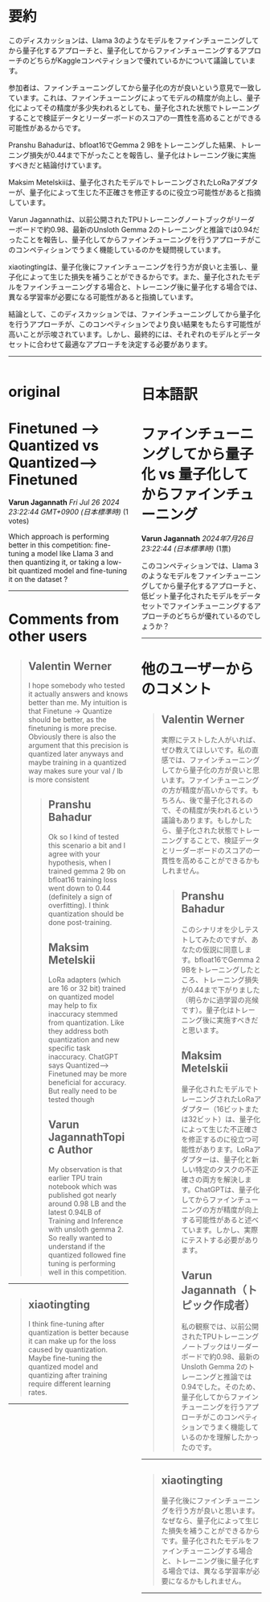# 要約 
このディスカッションは、Llama 3のようなモデルをファインチューニングしてから量子化するアプローチと、量子化してからファインチューニングするアプローチのどちらがKaggleコンペティションで優れているかについて議論しています。

参加者は、ファインチューニングしてから量子化の方が良いという意見で一致しています。これは、ファインチューニングによってモデルの精度が向上し、量子化によってその精度が多少失われるとしても、量子化された状態でトレーニングすることで検証データとリーダーボードのスコアの一貫性を高めることができる可能性があるからです。

Pranshu Bahadurは、bfloat16でGemma 2 9Bをトレーニングした結果、トレーニング損失が0.44まで下がったことを報告し、量子化はトレーニング後に実施すべきだと結論付けています。

Maksim Metelskiiは、量子化されたモデルでトレーニングされたLoRaアダプターが、量子化によって生じた不正確さを修正するのに役立つ可能性があると指摘しています。

Varun Jagannathは、以前公開されたTPUトレーニングノートブックがリーダーボードで約0.98、最新のUnsloth Gemma 2のトレーニングと推論では0.94だったことを報告し、量子化してからファインチューニングを行うアプローチがこのコンペティションでうまく機能しているのかを疑問視しています。

xiaotingtingは、量子化後にファインチューニングを行う方が良いと主張し、量子化によって生じた損失を補うことができるからです。また、量子化されたモデルをファインチューニングする場合と、トレーニング後に量子化する場合では、異なる学習率が必要になる可能性があると指摘しています。

結論として、このディスカッションでは、ファインチューニングしてから量子化を行うアプローチが、このコンペティションでより良い結果をもたらす可能性が高いことが示唆されています。しかし、最終的には、それぞれのモデルとデータセットに合わせて最適なアプローチを決定する必要があります。


---


<style>
.column-left{
  float: left;
  width: 47.5%;
  text-align: left;
}
.column-right{
  float: right;
  width: 47.5%;
  text-align: left;
}
.column-one{
  float: left;
  width: 100%;
  text-align: left;
}
</style>


<div class="column-left">

# original

# Finetuned --> Quantized vs Quantized--> Finetuned

**Varun Jagannath** *Fri Jul 26 2024 23:22:44 GMT+0900 (日本標準時)* (1 votes)

Which approach is performing better in this competition: fine-tuning a model like Llama 3 and then quantizing it, or taking a low-bit quantized model and fine-tuning it on the dataset ?



---

 # Comments from other users

> ## Valentin Werner
> 
> I hope somebody who tested it actually answers and knows better than me. My intuition is that Finetune -> Quantize should be better, as the finetuning is more precise. Obviously there is also the argument that this precision is quantized later anyways and maybe training in a quantized way makes sure your val / lb is more consistent
> 
> 
> 
> > ## Pranshu Bahadur
> > 
> > Ok so I kind of tested this scenario a bit and I agree with your hypothesis, when I trained gemma 2 9b on bfloat16 training loss went down to 0.44 (definitely a sign of overfitting). I think quantization should be done post-training.
> > 
> > 
> > 
> > ## Maksim Metelskii
> > 
> > LoRa adapters (which are 16 or 32 bit) trained on quantized model may help to fix inaccuracy stemmed from quantization. Like they address both quantization and new specific task inaccuracy. ChatGPT says Quantized--> Finetuned may be more beneficial for accuracy. But really need to be tested though
> > 
> > 
> > 
> > ## Varun JagannathTopic Author
> > 
> > My observation is that earlier TPU train notebook which was published got nearly around 0.98 LB and the latest 0.94LB of Training and Inference with unsloth gemma 2. So really wanted to understand if the quantized followed fine tuning is performing well in this competition. 
> > 
> > 
> > 


---

> ## xiaotingting
> 
> I think fine-tuning after quantization is better because it can make up for the loss caused by quantization. Maybe fine-tuning the quantized model and quantizing after training require different learning rates.
> 
> 
> 


---



</div>
<div class="column-right">

# 日本語訳

# ファインチューニングしてから量子化 vs 量子化してからファインチューニング

**Varun Jagannath** *2024年7月26日 23:22:44 (日本標準時)* (1票)

このコンペティションでは、Llama 3のようなモデルをファインチューニングしてから量子化するアプローチと、低ビット量子化されたモデルをデータセットでファインチューニングするアプローチのどちらが優れているのでしょうか？

---
# 他のユーザーからのコメント

> ## Valentin Werner
> 
> 実際にテストした人がいれば、ぜひ教えてほしいです。私の直感では、ファインチューニングしてから量子化の方が良いと思います。ファインチューニングの方が精度が高いからです。もちろん、後で量子化されるので、その精度が失われるという議論もあります。もしかしたら、量子化された状態でトレーニングすることで、検証データとリーダーボードのスコアの一貫性を高めることができるかもしれません。
> 
> 
> 
> > ## Pranshu Bahadur
> > 
> > このシナリオを少しテストしてみたのですが、あなたの仮説に同意します。bfloat16でGemma 2 9Bをトレーニングしたところ、トレーニング損失が0.44まで下がりました（明らかに過学習の兆候です）。量子化はトレーニング後に実施すべきだと思います。
> > 
> > 
> > 
> > ## Maksim Metelskii
> > 
> > 量子化されたモデルでトレーニングされたLoRaアダプター（16ビットまたは32ビット）は、量子化によって生じた不正確さを修正するのに役立つ可能性があります。LoRaアダプターは、量子化と新しい特定のタスクの不正確さの両方を解決します。ChatGPTは、量子化してからファインチューニングの方が精度が向上する可能性があると述べています。しかし、実際にテストする必要があります。
> > 
> > 
> > 
> > ## Varun Jagannath（トピック作成者）
> > 
> > 私の観察では、以前公開されたTPUトレーニングノートブックはリーダーボードで約0.98、最新のUnsloth Gemma 2のトレーニングと推論では0.94でした。そのため、量子化してからファインチューニングを行うアプローチがこのコンペティションでうまく機能しているのかを理解したかったのです。
> > 
> > 
> > 
---
> ## xiaotingting
> 
> 量子化後にファインチューニングを行う方が良いと思います。なぜなら、量子化によって生じた損失を補うことができるからです。量子化されたモデルをファインチューニングする場合と、トレーニング後に量子化する場合では、異なる学習率が必要になるかもしれません。
> 
> 
> 
--- 



</div>